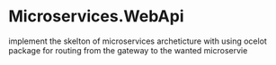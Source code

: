 # Microservices.WebApi
implement the skelton of microservices archeticture with using ocelot package for routing from the gateway to the wanted microservie
